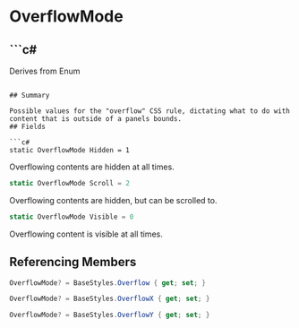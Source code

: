# OverflowMode

## ```c#
Derives from Enum
```

## Summary

Possible values for the "overflow" CSS rule, dictating what to do with content that is outside of a panels bounds.
## Fields

```c#
static OverflowMode Hidden = 1
```
Overflowing contents are hidden at all times.
```c#
static OverflowMode Scroll = 2
```
Overflowing contents are hidden, but can be scrolled to.
```c#
static OverflowMode Visible = 0
```
Overflowing content is visible at all times.
## Referencing Members

```c#
OverflowMode? = BaseStyles.Overflow { get; set; } 
```
```c#
OverflowMode? = BaseStyles.OverflowX { get; set; } 
```
```c#
OverflowMode? = BaseStyles.OverflowY { get; set; } 
```
